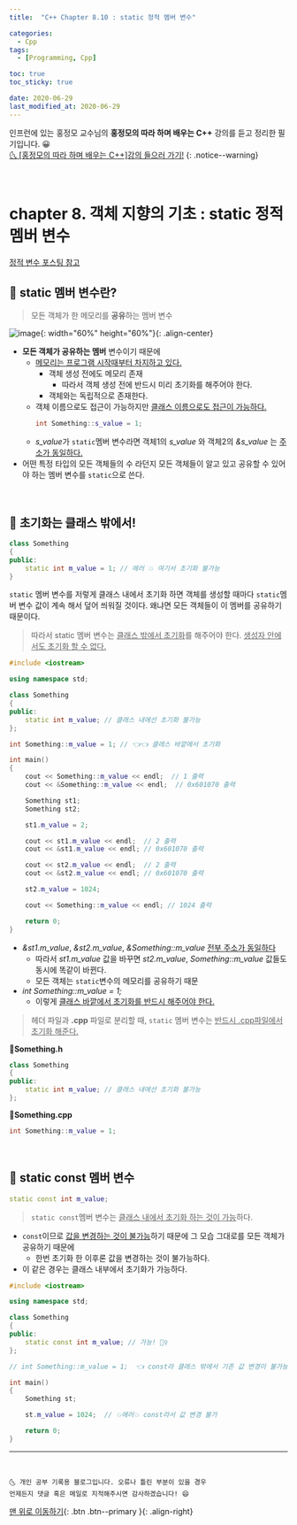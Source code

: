 ```yaml
---
title:  "C++ Chapter 8.10 : static 정적 멤버 변수" 

categories:
  - Cpp
tags:
  - [Programming, Cpp]

toc: true
toc_sticky: true

date: 2020-06-29
last_modified_at: 2020-06-29
---
```


인프런에 있는 홍정모 교수님의 **홍정모의 따라 하며 배우는 C++** 강의를 듣고 정리한 필기입니다. 😀    
[🌜 [홍정모의 따라 하며 배우는 C++]강의 들으러 가기!](https://www.inflearn.com/course/following-c-plus)
{: .notice--warning}

<br>

# chapter 8. 객체 지향의 기초 : static 정적 멤버 변수

[정적 변수 포스팅 참고](https://ansohxxn.github.io/cpp/chapter4-2/#%EC%A0%95%EC%A0%81%EB%B3%80%EC%88%98-static)

## 🔔 static 멤버 변수란?

> 모든 객체가 한 메모리를 **공유**하는 멤버 변수

![image](https://user-images.githubusercontent.com/42318591/85965116-ba7bf280-b9f6-11ea-83c9-6bc892dbc1d6.png){: width="60%" height="60%"}{: .align-center}

- **모든 객체가 공유하는 멤버** 변수이기 때문에 
  - <u>메모리는 프로그램 시작때부터 차지하고 있다.</u>
    - 객체 생성 전에도 메모리 존재
      - 따라서 객체 생성 전에 반드시 미리 초기화를 해주어야 한다.
    - 객체와는 독립적으로 존재한다.
  - 객체 이름으로도 접근이 가능하지만 <u>클래스 이름으로도 접근이 가능하다.</u>
    ```cpp
    int Something::s_value = 1;
    ```
  - *s_value*가 `static`멤버 변수라면 객체1의 *s_value* 와 객체2의 *&s_value* 는 <u>주소가 동일하다.</u>
- 어떤 특정 타입의 모든 객체들의 수 라던지 모든 객체들이 알고 있고 공유할 수 있어야 하는 멤버 변수를 `static`으로 쓴다.

<br>

## 🔔 초기화는 클래스 밖에서!

```cpp
class Something
{
public:
    static int m_value = 1; // 에러 💥 여기서 초기화 불가능
}
```

`static` 멤버 변수를 저렇게 클래스 내에서 초기화 하면 객체를 생성할 때마다 `static`멤버 변수 값이 계속 해서 덮어 씌워질 것이다. 왜냐면 모든 객체들이 이 멤버를 공유하기 때문이다. 

> 따라서 static 멤버 변수는 <u>클래스 밖에서 초기화</u>를 해주어야 한다. <u>생성자 안에서도 초기화 할 수 없다.</u>

```cpp
#include <iostream>

using namespace std;

class Something
{
public:
	static int m_value; // 클래스 내에선 초기화 불가능
};

int Something::m_value = 1; // 👈👈 클래스 바깥에서 초기화

int main()
{
    cout << Something::m_value << endl;  // 1 출력
    cout << &Something::m_value << endl;  // 0x601070 출력

    Something st1;
    Something st2;

    st1.m_value = 2;

    cout << st1.m_value << endl;  // 2 출력 
    cout << &st1.m_value << endl; // 0x601070 출력

    cout << st2.m_value << endl;  // 2 출력
    cout << &st2.m_value << endl; // 0x601070 출력

    st2.m_value = 1024;

    cout << Something::m_value << endl; // 1024 출력

    return 0;
}
```

- *&st1.m_value*, *&st2.m_value*, *&Something::m_value* <u>전부 주소가 동일하다</u>
  - 따라서 *st1.m_value* 값을 바꾸면 *st2.m_value*, *Something::m_value* 값들도 동시에 똑같이 바뀐다.
  - 모든 객체는 `static`변수의 메모리를 공유하기 때문
- *int Something::m_value = 1;*
  - 이렇게 <u>클래스 바깥에서 초기화를 반드시 해주어야 한다.</u>

> 헤더 파일과 **.cpp** 파일로 분리할 때, `static` 멤버 변수는 <u>반드시 .cpp파일에서 초기화 해준다.</u>

📜**Something.h**

```cpp
class Something
{
public:
	static int m_value; // 클래스 내에선 초기화 불가능
};
```

📜**Something.cpp** 

```cpp
int Something::m_value = 1;
```


<br>

## 🔔 static const 멤버 변수

```cpp
static const int m_value;
```

> `static const`멤버 변수는 <u>클래스 내에서 초기화 하는 것이 가능</u>하다.

- `const`이므로 <u>값을 변경하는 것이 불가능</u>하기 때문에 그 모습 그대로를 모든 객체가 공유하기 때문에
  - 한번 초기화 한 이후론 값을 변경하는 것이 불가능하다.
- 이 같은 경우는 클래스 내부에서 초기화가 가능하다.


```cpp
#include <iostream>

using namespace std;

class Something
{
public:
	static const int m_value; // 가능! 🙆‍♀️
};

// int Something::m_value = 1;  👈 const라 클래스 밖에서 기존 값 변경이 불가능

int main()
{
    Something st;

    st.m_value = 1024;  // 💥에러💥 const라서 값 변경 불가

    return 0;
}
```

***
<br>

    🌜 개인 공부 기록용 블로그입니다. 오류나 틀린 부분이 있을 경우 
    언제든지 댓글 혹은 메일로 지적해주시면 감사하겠습니다! 😄

[맨 위로 이동하기](#){: .btn .btn--primary }{: .align-right}

<br>